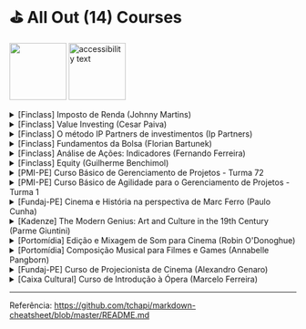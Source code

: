 # ⛳ All Out (14) Courses #
<!-- ![Group 365 (1)](https://user-images.githubusercontent.com/37581896/79034696-a27e9a80-7b8e-11ea-891f-87697b682878.png) -->
<!-- ![alt text](https://user-images.githubusercontent.com/37581896/179653230-bba96207-1106-4de1-b547-0161473db287.png) -->
<p align="left">
  <img src="your_relative_path_here" width="100" title="">
  <img src="https://user-images.githubusercontent.com/37581896/179653230-bba96207-1106-4de1-b547-0161473db287.png" width="100" alt="accessibility text">
</p>

<!-- ![b7f2ce7adbce11df610e6b67a4e9dc48-sticker](https://user-images.githubusercontent.com/37581896/179653230-bba96207-1106-4de1-b547-0161473db287.png) -->

<details>
           <summary>[Finclass] Imposto de Renda (Johnny Martins)</summary>
           <p></p>
           <p>&nbsp;&nbsp;&nbsp;&nbsp;&nbsp;&nbsp;🏁 Conclusão: 24/06/2022</p>
           <p>&nbsp;&nbsp;&nbsp;&nbsp;&nbsp;&nbsp;⌛ Dedicação: 1h 09m</p>
           <p>&nbsp;&nbsp;&nbsp;&nbsp;&nbsp;&nbsp;📝 Certificado: A Finclass não emite certificados</p>
           <p></p>
         </details>

<details>
           <summary>[Finclass] Value Investing (Cesar Paiva)</summary>
           <p></p>
           <p>🏁 Conclusão: 07/05/2022</p>
           <p>⌛ Dedicação: 3h 59m</p>
           <p>📝 Certificado: A Finclass não emite certificados</p>
         </details>

<details>
           <summary>[Finclass] O método IP Partners de investimentos (Ip Partners)</summary>
           <p></p>
           <p>🏁 Conclusão: 06/05/2022</p>
           <p>⌛ Dedicação: 3h 50m</p>
           <p>📝 Certificado: A Finclass não emite certificados</p>
         </details>

<details>
           <summary>[Finclass] Fundamentos da Bolsa (Florian Bartunek)</summary>
           <p></p>
           <p>🏁 Conclusão: 03/05/2022</p>
           <p>⌛ Dedicação: 7h 22m</p>
           <p>📝 Certificado: A Finclass não emite certificados</p>
         </details>

<details>
           <summary>[Finclass] Análise de Ações: Indicadores (Fernando Ferreira)</summary>
           <p></p>
           <p>🏁 Conclusão: 30/04/2022</p>
           <p>⌛ Dedicação: 6h 54m</p>
           <p>📝 Certificado: A Finclass não emite certificados</p>
         </details>

<details>
           <summary>[Finclass] Equity (Guilherme Benchimol)</summary>
           <p></p>
           <p>🏁 Conclusão: 23/04/2022</p>
           <p>⌛ Dedicação: 3h 15m</p>
           <p>📝 Certificado: A Finclass não emite certificados</p>
         </details>

<details>
           <summary>[PMI-PE] Curso Básico de Gerenciamento de Projetos - Turma 72</summary>
           <p></p>
           <p>🏁 Conclusão: 30/05/2019</p>
           <p>⌛ Dedicação: 21h 7m</p>
           <p>📝 Certificado: Em breve</p>
         </details>

<details>
           <summary>[PMI-PE] Curso Básico de Agilidade para o Gerenciamento de Projetos - Turma 1</summary>
           <p></p>
           <p>🏁 Conclusão: 23/02/2019</p>
           <p>⌛ Dedicação: 13h 20m</p>
           <p>📝 Certificado: Em breve</p>
         </details>

<details>
           <summary>[Fundaj-PE] Cinema e História na perspectiva de Marc Ferro (Paulo Cunha)</summary>
           <p></p>
           <p>🏁 Conclusão: 14/11/2018</p>
           <p>⌛ Dedicação: 5h 15m</p>
           <p>📝 Certificado: Em breve</p>
         </details>
                  
<details>
           <summary>[Kadenze] The Modern Genius: Art and Culture in the 19th Century (Parme Giuntini)</summary>
           <p></p>
           <p>🏁 Conclusão: 20/05/2018</p>
           <p>⌛ Dedicação: 5h 55m</p>
           <p>📝 Certificado: Eu fiz a participação gratuita, que não dá direito a certificado</p>
         </details>
                  
<details>
           <summary>[Portomídia] Edição e Mixagem de Som para Cinema (Robin O'Donoghue)</summary>
           <p></p>
           <p>🏁 Conclusão: Não registrada, mas entre 9 e 13 de março de 2015</p>
           <p>⌛ Dedicação: Não registrada, mas a carga horária era de 14h</p>
           <p>📝 Certificado: Em breve</p>
           <p>🔗 Referência: https://portodigital.org/118/2440-confira-video-da-semana-criativa-britanica</p>
         </details>

<details>
           <summary>[Portomídia] Composição Musical para Filmes e Games (Annabelle Pangborn)</summary>
           <p></p>
           <p>🏁 Conclusão: Não registrada, mas entre 9 e 13 de março de 2015</p>
           <p>⌛ Dedicação: Não registrada, mas a carga horária era de 14h</p>
           <p>📝 Certificado: Em breve</p>
           <p>🔗 Referência: https://portodigital.org/118/2440-confira-video-da-semana-criativa-britanica</p>
         </details>

<details>
           <summary>[Fundaj-PE] Curso de Projecionista de Cinema (Alexandro Genaro)</summary>
           <p></p>
           <p>🏁 Conclusão: 19/12/2014</p>
           <p>⌛ Dedicação: Não registrada, mas a carga horária era de 40h</p>
           <p>📝 Certificado: Em breve</p>
         </details>

<details>
           <summary>[Caixa Cultural] Curso de Introdução à Ópera (Marcelo Ferreira)</summary>
           <p></p>
           <p>🏁 Conclusão: 29/08/2014</p>
           <p>⌛ Dedicação: Não registrada, mas a carga horária era de 20h</p>
           <p>📝 Certificado: Em breve</p>
           <p>🔗 Referência: https://www.facebook.com/introducaoaopera/</p>
         </details>

- - - -


Referência: https://github.com/tchapi/markdown-cheatsheet/blob/master/README.md
